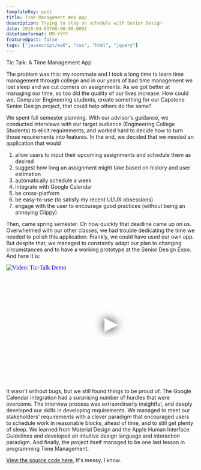 ```yaml
---
templateKey: post
title: Time Management Web App
description: Trying to stay on schedule with Senior Design
date: 2018-04-01T00:00:00.000Z
datetimeformat: MM-YYYY
featuredpost: false
tags: ["javascript/es6", "css", "html", "jquery"]
---
```


Tic Talk: A Time Management App

The problem was this: my roommate and I took a long time to learn time management through college and in our years of bad time management we lost sleep and we cut corners on assignments. As we got better at managing our time, so too did the quality of our lives increase. How could we, Computer Engineering students, create something for our Capstone Senior Design project, that could help others do the same?

We spent fall semester planning. With our advisor's guidance, we conducted interviews with our target audience (Engineering College Students) to elicit requirements, and worked hard to decide how to turn those requirements into features. In the end, we decided that we needed an application that would

1. allow users to input their upcoming assignments and schedule them as desired
1. suggest how long an assignment might take based on history and user estimation
1. automatically schedule a week
1. integrate with Google Calendar
1. be cross-platform
1. be easy-to-use (to satisfy my recent UI/UX obsessions)
1. engage with the user to encourage good practices (without being an annoying Clippy)

Then, came spring semester. _Oh_ how quickly that deadline came up on us. Overwhelmed with our other classes, we had trouble dedicating the time we needed to polish this application. Frankly, we could have used our own app. But despite that, we managed to constantly adapt our plan to changing circumstances and to have a working prototype at the Senior Design Expo. And here it is:

<iframe
    width="560"
    height="315"
    src="https://www.youtube.com/embed/C1NkhS_lgLs"
    srcdoc="<style>*{padding:0;margin:0;overflow:hidden}html,body{height:100%}img,span{position:absolute;width:100%;top:0;bottom:0;margin:auto}span{height:1.5em;text-align:center;font:48px/1.5 sans-serif;color:white;text-shadow:0 0 0.5em black}</style><a href=https://www.youtube.com/embed/C1NkhS_lgLs?autoplay=1><img src=https://img.youtube.com/vi/C1NkhS_lgLs/hqdefault.jpg alt='Video: Tic-Talk Demo'><span>▶</span></a>"
    frameborder="0"
    allow="accelerometer; autoplay; encrypted-media; gyroscope; picture-in-picture"
    allowfullscreen
    title="Tic-Talk Demo"
    loading="lazy"
></iframe>

It wasn't without bugs, but we still found things to be proud of. The Google Calendar integration had a surprising number of hurdles that were overcome. The interview process was extraordinarily insightful, and deeply developed our skills in developing requirements. We managed to meet our stakeholders' requirements with a clever paradigm that encouraged users to schedule work in reasonable blocks, ahead of time, and to still get plenty of sleep. We learned from Material Design and the Apple Human Interface Guidelines and developed an intuitive design language and interaction paradigm. And finally, the project itself managed to be one last lesson in programming Time Management.

[View the source code here.](https://github.com/decepulis/tic-talk) It's messy, I know.
